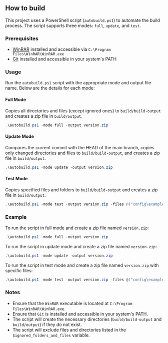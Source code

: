 ## How to build

This project uses a PowerShell script (`autobuild.ps1`) to automate the build process. The script supports three modes: `full`, `update`, and `test`.

### Prerequisites

- [WinRAR](https://www.win-rar.com/download.html) installed and accessible via `C:\Program Files\WinRAR\WinRAR.exe`
- [Git](https://git-scm.com/downloads) installed and accessible in your system's PATH

### Usage

Run the `autobuild.ps1` script with the appropriate mode and output file name. Below are the details for each mode:

#### Full Mode

Copies all directories and files (except ignored ones) to `build/build-output` and creates a zip file in `build/output`.

```powershell
.\autobuild.ps1 -mode full -output version.zip
```

#### Update Mode

Compares the current commit with the HEAD of the main branch, copies only changed directories and files to `build/build-output`, and creates a zip file in `build/output`.

```powershell
.\autobuild.ps1 -mode update -output version.zip
```

#### Test Mode

Copies specified files and folders to `build/build-output` and creates a zip file in `build/output`.

```powershell
.\autobuild.ps1 -mode test -output version.zip -files @("config\example.toml", "mods\example.jar")
```

### Example

To run the script in full mode and create a zip file named `version.zip`:

```powershell
.\autobuild.ps1 -mode full -output version.zip
```

To run the script in update mode and create a zip file named `version.zip`:

```powershell
.\autobuild.ps1 -mode update -output version.zip
```

To run the script in test mode and create a zip file named `version.zip` with specific files:

```powershell
.\autobuild.ps1 -mode test -output version.zip -files @("config\example.toml", "mods\example.jar")
```

### Notes

- Ensure that the `WinRAR` executable is located at `C:\Program Files\WinRAR\WinRAR.exe`.
- Ensure that `Git` is installed and accessible in your system's PATH.
- The script will create the necessary directories (`build/build-output` and `build/output`) if they do not exist.
- The script will exclude files and directories listed in the `$ignored_folders_and_files` variable.